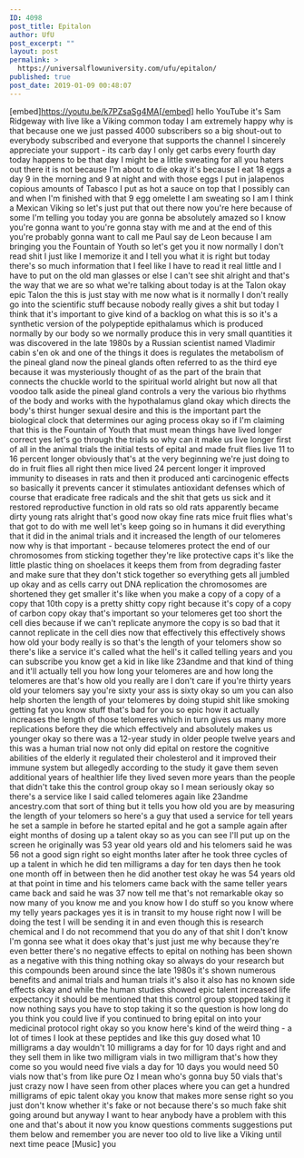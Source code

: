 ```yaml
---
ID: 4098
post_title: Epitalon
author: UfU
post_excerpt: ""
layout: post
permalink: >
  https://universalflowuniversity.com/ufu/epitalon/
published: true
post_date: 2019-01-09 00:48:07
---
```

[embed]https://youtu.be/k7PZsaSg4MA[/embed]
hello YouTube it's Sam Ridgeway with
live like a Viking common today I am
extremely happy why is that because one
we just passed 4000 subscribers so a big
shout-out to everybody subscribed and
everyone that supports the channel I
sincerely appreciate your support - its
carb day I only get carbs every fourth
day today happens to be that day I might
be a little sweating for all you haters
out there it is not because I'm about to
die okay it's because I eat 18 eggs a
day 9 in the morning and 9 at night and
with those eggs I put in jalapenos
copious amounts of Tabasco
I put as hot a sauce on top that I
possibly can and when I'm finished with
that 9 egg omelette I am sweating so I
am I think a Mexican Viking so let's
just put that out there now you're here
because of some I'm telling you today
you are gonna be absolutely amazed so I
know you're gonna want to you're gonna
stay with me and at the end of this
you're probably gonna want to call me
Paul say de Leon because I am bringing
you the Fountain of Youth so let's get
you it now normally I don't read shit I
just like I memorize it and I tell you
what it is right but today there's so
much information that I feel like I have
to read it real little and I have to put
on the old man glasses or else I can't
see shit alright and that's the way that
we are so what we're talking about today
is at the Talon okay
epic Talon the this is just stay with me
now what is it normally I don't really
go into the scientific stuff because
nobody really gives a shit but today I
think that it's important to give kind
of a backlog on what this is so it's a
synthetic version of the polypeptide
epithalamus
which is produced normally by our body
so we normally produce this in very
small quantities it was discovered in
the late 1980s by a Russian scientist
named Vladimir cabin s'en ok and one of
the things it does is regulates the
metabolism of the pineal gland
now the pineal glands often referred to
as the third eye because it was
mysteriously thought of as the part of
the brain that connects the
chuckle world to the spiritual world
alright but now all that voodoo talk
aside the pineal gland controls a very
the various bio rhythms of the body and
works with the hypothalamus gland okay
which directs the body's thirst hunger
sexual desire and this is the important
part the biological clock that
determines our aging process okay so if
I'm claiming that this is the Fountain
of Youth that must mean things have
lived longer correct yes let's go
through the trials so why can it make us
live longer first of all in the animal
trials the initial tests of epital and
made fruit flies live 11 to 16 percent
longer obviously that's at the very
beginning we're just doing to do in
fruit flies all right then mice lived 24
percent longer it improved immunity to
diseases in rats and then it produced
anti carcinogenic effects so basically
it prevents cancer it stimulates
antioxidant defenses which of course
that eradicate free radicals and the
shit that gets us sick and it restored
reproductive function in old rats so old
rats apparently became dirty young rats
alright that's good now okay fine rats
mice fruit flies what's that got to do
with me well let's keep going so in
humans it did everything that it did in
the animal trials and it increased the
length of our telomeres now why is that
important - because telomeres protect
the end of our chromosomes from sticking
together
they're like protective caps it's like
the little plastic thing on shoelaces it
keeps them from from degrading faster
and make sure that they don't stick
together so everything gets all jumbled
up okay and as cells carry out DNA
replication the chromosomes are
shortened they get smaller it's like
when you make a copy of a copy of a copy
that 10th copy is a pretty shitty copy
right because it's copy of a copy of
carbon copy okay that's important so
your telomeres get too short the cell
dies because if we can't replicate
anymore the copy is so bad that it
cannot replicate in the cell dies now
that effectively this effectively shows
how old your body really
is so that's the length of your telomers
show so there's like a service it's
called what the hell's it called telling
years and you can subscribe you know get
a kid in like like 23andme and that kind
of thing and it'll actually tell you how
long your telomeres are and how long the
telomeres are that's how old you really
are I don't care if you're thirty years
old your telomers say you're sixty your
ass is sixty okay
so um you can also help shorten the
length of your telomeres by doing stupid
shit like smoking getting fat you know
stuff that's bad for you so epic how it
actually increases the length of those
telomeres which in turn gives us many
more replications before they die which
effectively and absolutely makes us
younger okay so there was a 12-year
study in older people twelve years and
this was a human trial now not only did
epital on restore the cognitive
abilities of the elderly it regulated
their cholesterol and it improved their
immune system but allegedly according to
the study it gave them seven additional
years of healthier life they lived seven
more years than the people that didn't
take this the control group okay so I
mean seriously okay so there's a service
like I said called telomeres again like
23andme ancestry.com that sort of thing
but it tells you how old you are by
measuring the length of your telomers so
here's a guy that used a service for
tell years he set a sample in before he
started epital
and he got a sample again after eight
months of dosing up a talent okay so as
you can see I'll put up on the screen he
originally was 53 year old years old and
his telomers said he was 56 not a good
sign right
so eight months later after he took
three cycles of up a talent in which he
did ten milligrams a day for ten days
then he took one month off in between
then he did another test okay he was 54
years old at that point in time and his
telomers came back with the same teller
years came back
and said he was 37 now tell me that's
not remarkable okay so now many of you
know me and you know how I do stuff so
you know where my telly years packages
yes it is in transit to my house right
now
I will be doing the test I will be
sending it in and even though this is
research chemical and I do not recommend
that you do any of that shit I don't
know I'm gonna see what it does okay
that's just just me why because they're
even better there's no negative effects
to epital on nothing has been shown as a
negative with this thing nothing okay
so always do your research but this
compounds been around since the late
1980s it's shown numerous benefits and
animal trials and human trials
it's also it also has no known side
effects okay and while the human studies
showed epic talent increased life
expectancy it should be mentioned that
this control group stopped taking it now
nothing says you have to stop taking it
so the question is how long do you think
you could live if you continued to bring
epital on into your medicinal protocol
right okay so you know here's kind of
the weird thing - a lot of times I look
at these peptides and like this guy
dosed what 10 milligrams a day wouldn't
10 milligrams a day for for 10 days
right and and they sell them in like two
milligram vials in two milligram that's
how they come so you would need five
vials a day for 10 days you would need
50 vials now that's from like pure Oz I
mean who's gonna buy 50 vials that's
just crazy
now I have seen from other places where
you can get a hundred milligrams of epic
talent okay you know that makes more
sense right
so you just don't know whether it's fake
or not because there's so much fake shit
going around but anyway I want to hear
anybody have a problem with this one and
that's about it now you know questions
comments suggestions put them below and
remember you are never too old to live
like a Viking until next time peace
[Music]
you